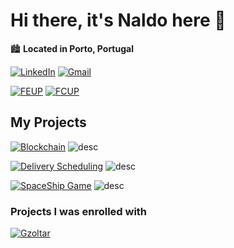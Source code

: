 # Hi there, it's Naldo here 👋

🏙️ **Located in Porto, Portugal**

[![LinkedIn](https://img.shields.io/badge/LinkedIn-0077B5?style=for-the-badge&logo=linkedin&logoColor=white)](https://www.linkedin.com/in/naldo-delgado-37a947248/)
[![Gmail](https://img.shields.io/badge/Email-D14836?style=for-the-badge&logo=gmail&logoColor=white)](mailto:nnmd210@gmail.com)

[![FEUP](https://img.shields.io/badge/-FEUP-black?style=for-the-badge)](https://sigarra.up.pt/feup/pt/web_page.Inicial)
[![FCUP](https://img.shields.io/badge/-FCUP-black?style=for-the-badge)](https://sigarra.up.pt/fcup/pt/web_page.Inicial)

## My Projects

[![Blockchain](https://img.shields.io/badge/-blockchain-black?style=for-the-badge)](https://github.com/naldodelgado/BlockChainProject)
![desc](https://img.shields.io/badge/A_Public_Ledger_For_Auctions-lightgrey?style=for-the-badge)

[![Delivery Scheduling](https://img.shields.io/badge/-Delivery_Schedule-black?style=for-the-badge)](https://github.com/tiagorspires/IA-DeliveryScheduling)
![desc](https://img.shields.io/badge/optimizing_package_delivery_schedule-lightgrey?style=for-the-badge)

[![SpaceShip Game](https://img.shields.io/badge/Space_Ship_Game-black?style=for-the-badge)](https://github.com/tiagorspires/LDTS-SpaceShip)
![desc](https://img.shields.io/badge/Using_various_design_patterns_to_build_a_game-lightgrey?style=for-the-badge)

### Projects I was enrolled with
[![Gzoltar](https://img.shields.io/badge/-GZoltar_:_library_for_automatic_debugging_of_Java_applications-brown?style=for-the-badge)](https://github.com/GZoltar/gzoltar)




<!--
**naldodelgado/naldodelgado** is a ✨ _special_ ✨ repository because its `README.md` (this file) appears on your GitHub profile.

Here are some ideas to get you started:

- 🔭 I’m currently working on ...
- 🌱 I’m currently learning ...
- 👯 I’m looking to collaborate on ...
- 🤔 I’m looking for help with ...
- 💬 Ask me about ...
- 📫 How to reach me: ...
- 😄 Pronouns: ...
- ⚡ Fun fact: ...
-->
